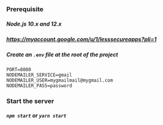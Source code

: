 ### Prerequisite

##### Node.js 10.x and 12.x
##### https://myaccount.google.com/u/1/lesssecureapps?pli=1
##### Create an `.env` file at the root of the project
```
PORT=8080
NODEMAILER_SERVICE=gmail
NODEMAILER_USER=mygmailmail@mygmail.com
NODEMAILER_PASS=password
```

### Start the server

##### `npm start` or `yarn start`
